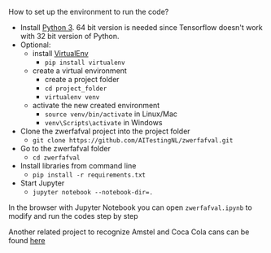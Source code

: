 How to set up the environment to run the code?

- Install [Python 3](https://www.python.org/). 64 bit version is needed since Tensorflow doesn't work with 32 bit version of Python.
- Optional:
  -  install [VirtualEnv](https://virtualenv.pypa.io/en/stable/)
     - `pip install virtualenv`
  - create a virtual environment
    - create a project folder
    - `cd project_folder`
    - `virtualenv venv`
  - activate the new created environment
    - `source venv/bin/activate` in Linux/Mac
    - `venv\Scripts\activate` in Windows
- Clone the zwerfafval project into the project folder
  - `git clone https://github.com/AITestingNL/zwerfafval.git`
- Go to the zwerfafval folder
  - `cd zwerfafval`
- Install libraries from command line
  - `pip install -r requirements.txt`
- Start Jupyter
  - `jupyter notebook --notebook-dir=.`


In the browser with Jupyter Notebook you can open `zwerfafval.ipynb` to modify and run the codes step by step


Another related project to recognize Amstel and Coca Cola cans can be found [here](https://github.com/AITestingNL/zwerfafval2)